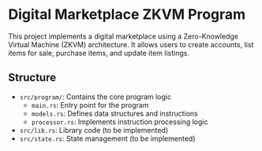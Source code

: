 # Digital Marketplace ZKVM Program

This project implements a digital marketplace using a Zero-Knowledge Virtual Machine (ZKVM) architecture. It allows users to create accounts, list items for sale, purchase items, and update item listings.

## Structure

- `src/program/`: Contains the core program logic
  - `main.rs`: Entry point for the program
  - `models.rs`: Defines data structures and instructions
  - `processor.rs`: Implements instruction processing logic
- `src/lib.rs`: Library code (to be implemented)
- `src/state.rs`: State management (to be implemented)
